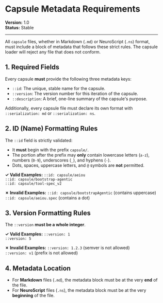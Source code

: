 # Capsule Metadata Requirements

**Version:** 1.0  
**Status:** Stable

---

All `capsule` files, whether in Markdown (`.md`) or NeuroScript (`.ns`) format, must include a block of metadata that follows these strict rules. The capsule loader will reject any file that does not conform.

## 1. Required Fields

Every capsule **must** provide the following three metadata keys:

- `::id`: The unique, stable name for the capsule.
- `::version`: The version number for this iteration of the capsule.
- `::description`: A brief, one-line summary of the capsule's purpose.

Additionally, every capsule file must declare its own format with `::serialization: md` or `::serialization: ns`.

## 2. ID (Name) Formatting Rules

The `::id` field is strictly validated:

- It **must** begin with the prefix `capsule/`.
- The portion after the prefix may **only** contain lowercase letters (`a-z`), numbers (`0-9`), underscores (`_`), and hyphens (`-`).
- Dots, spaces, uppercase letters, and `@` symbols are **not** permitted.

**✓ Valid Examples:**
`::id: capsule/aeiou`  
`::id: capsule/bootstrap-agentic`  
`::id: capsule/tool-spec_v2`

**✗ Invalid Examples:**
`::id: capsule/bootstrapAgentic` (contains uppercase)  
`::id: capsule/aeiou.spec` (contains a dot)

## 3. Version Formatting Rules

The `::version` **must be a whole integer**.

**✓ Valid Examples:**
`::version: 1`  
`::version: 5`

**✗ Invalid Examples:**
`::version: 1.2.3` (semver is not allowed)  
`::version: v1` (prefix is not allowed)

## 4. Metadata Location

- For **Markdown** files (`.md`), the metadata block must be at the very **end** of the file.
- For **NeuroScript** files (`.ns`), the metadata block must be at the very **beginning** of the file.